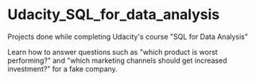 # Udacity_SQL_for_data_analysis
Projects done while completing Udacity's course "SQL for Data Analysis"

Learn how to answer questions such as "which product is worst performing?" and "which marketing channels should get increased investment?" for a fake company.
